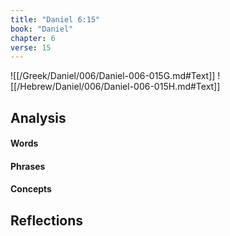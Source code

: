```yaml
---
title: "Daniel 6:15"
book: "Daniel"
chapter: 6
verse: 15
---
```

![[/Greek/Daniel/006/Daniel-006-015G.md#Text]]
![[/Hebrew/Daniel/006/Daniel-006-015H.md#Text]]

## Analysis

#### Words

#### Phrases

#### Concepts

## Reflections
